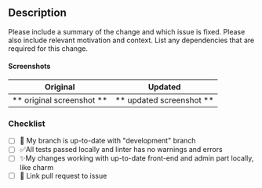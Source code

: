## Description

Please include a summary of the change and which issue is fixed. Please also include relevant motivation and context. List any dependencies that are required for this change.



#### Screenshots

Original             |  Updated
:-------------------------:|:-------------------------:
** original screenshot **  |  ** updated screenshot **


### Checklist
- [ ] 🔽 My branch is up-to-date with "development" branch
- [ ] ✅All tests passed locally and linter has no warnings and errors
- [ ] ✨My changes working with up-to-date front-end and admin part locally, like charm
- [ ] 🔗 Link pull request to issue
